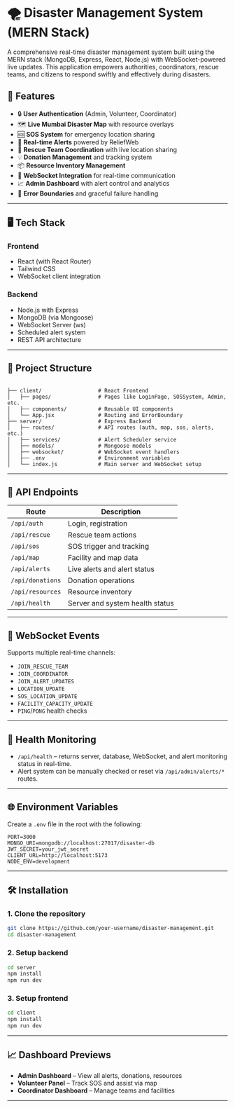 
# 🌪️ Disaster Management System (MERN Stack)

A comprehensive real-time disaster management system built using the MERN stack (MongoDB, Express, React, Node.js) with WebSocket-powered live updates. This application empowers authorities, coordinators, rescue teams, and citizens to respond swiftly and effectively during disasters.

## 🚀 Features

- 🔒 **User Authentication** (Admin, Volunteer, Coordinator)
- 🗺️ **Live Mumbai Disaster Map** with resource overlays
- 🆘 **SOS System** for emergency location sharing
- 🚨 **Real-time Alerts** powered by ReliefWeb
- 🧭 **Rescue Team Coordination** with live location sharing
- 💡 **Donation Management** and tracking system
- 📦 **Resource Inventory Management**
- 📢 **WebSocket Integration** for real-time communication
- 📈 **Admin Dashboard** with alert control and analytics
- 🧠 **Error Boundaries** and graceful failure handling

---

## 🖥️ Tech Stack

### Frontend
- React (with React Router)
- Tailwind CSS
- WebSocket client integration

### Backend
- Node.js with Express
- MongoDB (via Mongoose)
- WebSocket Server (ws)
- Scheduled alert system
- REST API architecture

---

## 📂 Project Structure

```

├── client/                  # React Frontend
│   ├── pages/               # Pages like LoginPage, SOSSystem, Admin, etc.
│   ├── components/          # Reusable UI components
│   └── App.jsx              # Routing and ErrorBoundary
├── server/                  # Express Backend
│   ├── routes/              # API routes (auth, map, sos, alerts, etc.)
│   ├── services/            # Alert Scheduler service
│   ├── models/              # Mongoose models
│   ├── websocket/           # WebSocket event handlers
│   ├── .env                 # Environment variables
│   └── index.js             # Main server and WebSocket setup

````

---

## 📡 API Endpoints

| Route | Description |
|-------|-------------|
| `/api/auth` | Login, registration |
| `/api/rescue` | Rescue team actions |
| `/api/sos` | SOS trigger and tracking |
| `/api/map` | Facility and map data |
| `/api/alerts` | Live alerts and alert status |
| `/api/donations` | Donation operations |
| `/api/resources` | Resource inventory |
| `/api/health` | Server and system health status |

---

## 🔁 WebSocket Events

Supports multiple real-time channels:
- `JOIN_RESCUE_TEAM`
- `JOIN_COORDINATOR`
- `JOIN_ALERT_UPDATES`
- `LOCATION_UPDATE`
- `SOS_LOCATION_UPDATE`
- `FACILITY_CAPACITY_UPDATE`
- `PING`/`PONG` health checks

---

## 🧪 Health Monitoring

- `/api/health` – returns server, database, WebSocket, and alert monitoring status in real-time.
- Alert system can be manually checked or reset via `/api/admin/alerts/*` routes.

---

## 🌐 Environment Variables

Create a `.env` file in the root with the following:

```env
PORT=3000
MONGO_URI=mongodb://localhost:27017/disaster-db
JWT_SECRET=your_jwt_secret
CLIENT_URL=http://localhost:5173
NODE_ENV=development
````

---

## 🛠️ Installation

### 1. Clone the repository

```bash
git clone https://github.com/your-username/disaster-management.git
cd disaster-management
```

### 2. Setup backend

```bash
cd server
npm install
npm run dev
```

### 3. Setup frontend

```bash
cd client
npm install
npm run dev
```

---

## 📈 Dashboard Previews

* **Admin Dashboard** – View all alerts, donations, resources
* **Volunteer Panel** – Track SOS and assist via map
* **Coordinator Dashboard** – Manage teams and facilities

---
